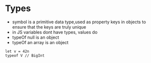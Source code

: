 # Types
- symbol is a primitive data type,used as property keys in objects to ensure that the keys are truly unique
- in JS variables dont have types, values do
- typeOf null is an object
- typeOf an array is an object
```javacsript
let v = 42n
typeof V // BigInt
```
